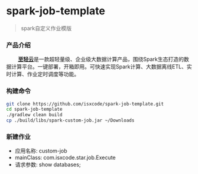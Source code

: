 # spark-job-template

> spark自定义作业模版

### 产品介绍
  
&nbsp;&nbsp;&nbsp;&nbsp;&nbsp;&nbsp;&nbsp; [**至轻云**](https://zhiqingyun.isxcode.com)是一款超轻量级、企业级大数据计算产品，围绕Spark生态打造的数据计算平台。一键部署，开箱即用。可快速实现Spark计算、大数据离线ETL、实时计算、作业定时调度等功能。

### 构建命令

```bash
git clone https://github.com/isxcode/spark-job-template.git
cd spark-job-template
./gradlew clean build
cp ./build/libs/spark-custom-job.jar ~/Downloads
```

### 新建作业

- 应用名称: custom-job
- mainClass: com.isxcode.star.job.Execute
- 请求参数: show databases;
